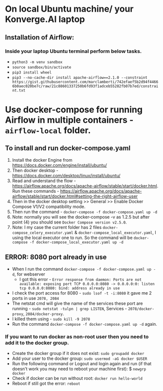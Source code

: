 # On local Ubuntu machine/ your Konverge.AI laptop

## Installation of Airflow:
### Inside your laptop Ubuntu terminal perform below tasks.
- `python3 -m venv sandbox`
- `source sandbox/bin/activate`
- `pip3 install wheel`
- `pip3 --no-cache-dir install apache-airflow==2.1.0 --constraint https://gist.githubusercontent.com/marclamberti/742efaef5b2d94f44666b0aec020be7c/raw/21c88601337250b6fd93f1adceb55282fb07b7ed/constraint.txt`

# Use docker-compose for running Airflow in multiple containers - `airflow-local` folder.
## To install and run docker-compose.yaml
1. Install the docker Engine from https://docs.docker.com/engine/install/ubuntu/
2. Then docker desktop - https://docs.docker.com/desktop/linux/install/ubuntu/
3. Read and understand the flow - https://airflow.apache.org/docs/apache-airflow/stable/start/docker.html. Run these commands - https://airflow.apache.org/docs/apache-airflow/stable/start/docker.html#setting-the-right-airflow-user
4. Then in the docker desktop setting >> General >> Enable Docker Compose V1/V2 compatibility mode.
5. Then run the command - `docker-compose -f docker-compose.yaml up -d`
6. Note: normally you will see the docker-compose -v as 1.2.5 but after point (4) you should see `Docker Compose version v2.5.0`.
7. Note: I my case the current folder has 2 files `docker-compose_celery_executor.yaml` & `docker-compose_local_executor.yaml`, I using the local executor one to run. So the command will be `docker-compose -f docker-compose_local_executor.yaml up -d`

## ERROR: 8080 port already in use
- When I run the command `docker-compose -f docker-compose.yaml up -d`, for webserver 
    - I got this error - `Error response from daemon: Ports are not available: exposing port TCP 0.0.0.0:8080 -> 0.0.0.0:0: listen tcp 0.0.0.0:8080: bind: address already in use`
- I check the port access for 8080 - `sudo lsof -t -i:8080` it gave me 2 ports in use `2078, 2084`
- The netstat cmd will give the name of the services these port are running - `sudo netstat -tulpn | grep LISTEN`, Services - `2078/docker-proxy`, `2084/docker-proxy`.
- I killed them using - `sudo kill -9 2078`
- Run the command `docker-compose -f docker-compose.yaml up -d` again.

### If you want to run docker as non-root user then you need to add it to the docker group.
- Create the docker group if it does not exist: `sudo groupadd docker`
- Add your user to the docker group: `sudo usermod -aG docker $USER`
- Run the following command or Logout and login again and run (if that doesn't work you may need to reboot your machine first): $ `newgrp docker`
- Check if docker can be run without root: `docker run hello-world`
- Reboot if still got the error: `reboot`
